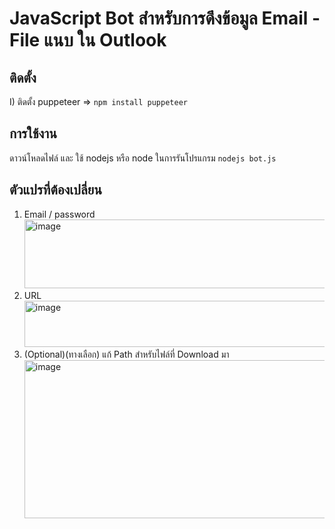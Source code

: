# JavaScript Bot สำหรับการดึงข้อมูล Email - File แนบ ใน Outlook
## ติดตั้ง
I) ติดตั้ง puppeteer => `npm install puppeteer`

## การใช้งาน
ดาวน์โหลดไฟล์ และ ใช้ nodejs หรือ node ในการรันโปรแกรม `nodejs bot.js`


## ตัวแปรที่ต้องเปลี่ยน
1) Email / password <img width="1521" height="110" alt="image" src="https://github.com/user-attachments/assets/b755edd4-cd29-43df-ab83-55a6eb545c8a" />
2) URL <img width="1430" height="74" alt="image" src="https://github.com/user-attachments/assets/4255bf99-1ad1-40d6-ae6c-58b98f65cc45" />
3) (Optional)(ทางเลือก) แก้ Path สำหรับไฟล์ที่ Download มา <img width="1481" height="253" alt="image" src="https://github.com/user-attachments/assets/d103dcbc-7f7a-4161-be43-3fe437989a1c" />






